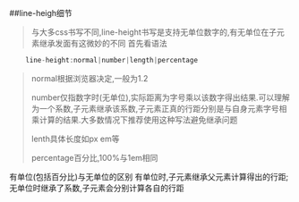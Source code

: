 ##line-heigh细节
>与大多css书写不同,line-height书写是支持无单位数字的,有无单位在子元素继承发面有这微妙的不同
>首先看语法

```javascript
	line-height:normal|number|length|percentage
```
>normal根据浏览器决定,一般为1.2
>
>number仅指数字时(无单位),实际距离为字号乘以该数字得出结果.可以理解为一个系数,子元素继承该系数,子元素正真的行距分别是与自身元素字号相乘计算的结果.大多数情况下推荐使用这种写法避免继承问题
>
>lenth具体长度如px em等
>
>percentage百分比,100%与1em相同

有单位(包括百分比)与无单位的区别
有单位时,子元素继承父元素计算得出的行距;无单位时继承了系数,子元素会分别计算各自的行距

